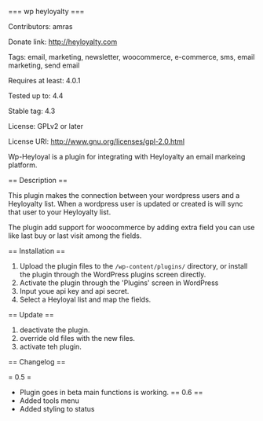 === wp heyloyalty ===

Contributors: amras

Donate link: http://heyloyalty.com

Tags: email, marketing, newsletter, woocommerce, e-commerce, sms, email marketing, send email

Requires at least: 4.0.1

Tested up to: 4.4

Stable tag: 4.3

License: GPLv2 or later

License URI: http://www.gnu.org/licenses/gpl-2.0.html


Wp-Heyloyal is a plugin for integrating with Heyloyalty an email markeing platform.

== Description ==

This plugin makes the connection between your wordpress users and a Heyloyalty list.
When a wordpress user is updated or created is will sync that user to your Heyloyalty list.

The plugin add support for woocommerce by adding extra field you can use like last buy or last visit among the fields.


== Installation ==

1. Upload the plugin files to the `/wp-content/plugins/` directory, or install the plugin through the WordPress plugins screen directly.
2. Activate the plugin through the 'Plugins' screen in WordPress
3. Input youe api key and api secret.
4. Select a Heyloyal list and map the fields.

== Update ==

1. deactivate the plugin.
2. override old files with the new files.
3. activate teh plugin.


== Changelog ==

= 0.5 =
* Plugin goes in beta main functions is working.
== 0.6 ==
* Added tools menu
* Added styling to status


